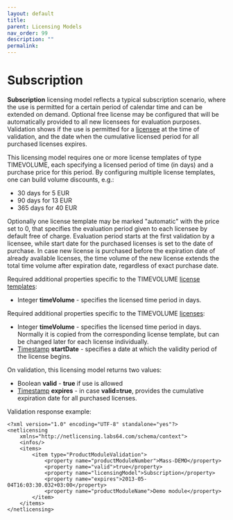 ```yaml
---
layout: default
title:
parent: Licensing Models
nav_order: 99
description: ""
permalink:
---
```


Subscription
===========================================


**Subscription** licensing model reflects a typical subscription
scenario, where the use is permitted for a certain period of calendar
time and can be extended on demand. Optional free license may be
configured that will be automatically provided to all new licensees for
evaluation purposes. Validation shows if the use is permitted for a
[licensee](NetLicensing-Object-Model_11010225.html) at the time of
validation, and the date when the cumulative licensed period for all
purchased licenses expires.

This licensing model requires one or more license templates of type
TIMEVOLUME, each specifying a licensed period of time (in days) and a
purchase price for this period. By configuring multiple license
templates, one can build volume discounts, e.g.:

-   30 days for 5 EUR
-   90 days for 13 EUR
-   365 days for 40 EUR

Optionally one license template may be marked "automatic" with the price
set to 0, that specifies the evaluation period given to each licensee by
default free of charge. Evaluation period starts at the first validation
by a licensee, while start date for the purchased licenses is set to the
date of purchase. In case new license is purchased before the expiration
date of already available licenses, the time volume of the new license
extends the total time volume after expiration date, regardless of exact
purchase date.

Required additional properties specific to the TIMEVOLUME [license
templates](NetLicensing-Object-Model_11010225.html):

-   Integer **timeVolume** - specifies the licensed time period in days.

Required additional properties specific to the TIMEVOLUME
[licenses](NetLicensing-Object-Model_11010225.html):

-   Integer **timeVolume** - specifies the licensed time period in days.
    Normally it is copied from the corresponding license template, but
    can be changed later for each license individually.
-   [Timestamp](11010215.html#NetLicensingAPI(RESTful)-DataTypes)
    **startDate** - specifies a date at which the validity period of the
    license begins.

On validation, this licensing model returns two values:

-   Boolean **valid** - **true** if use is allowed
-   [Timestamp](11010215.html#NetLicensingAPI(RESTful)-DataTypes)
    **expires** - in case **valid=true**, provides the cumulative
    expiration date for all purchased licenses.

Validation response example:

``` theme:
<?xml version="1.0" encoding="UTF-8" standalone="yes"?>
<netlicensing 
    xmlns="http://netlicensing.labs64.com/schema/context">
    <infos/>
    <items>
        <item type="ProductModuleValidation">
            <property name="productModuleNumber">Mass-DEMO</property>
            <property name="valid">true</property>
            <property name="licensingModel">Subscription</property>
            <property name="expires">2013-05-04T16:03:30.032+03:00</property>
            <property name="productModuleName">Demo module</property>
        </item>
    </items>
</netlicensing>
```
